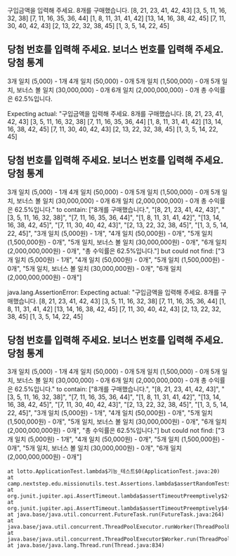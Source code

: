 구입금액을 입력해 주세요.
8개를 구매했습니다.
[8, 21, 23, 41, 42, 43]
[3, 5, 11, 16, 32, 38]
[7, 11, 16, 35, 36, 44]
[1, 8, 11, 31, 41, 42]
[13, 14, 16, 38, 42, 45]
[7, 11, 30, 40, 42, 43]
[2, 13, 22, 32, 38, 45]
[1, 3, 5, 14, 22, 45]

당첨 번호를 입력해 주세요.
보너스 번호를 입력해 주세요.
당첨 통계
---
3개 일치 (5,000) - 1개
4개 일치 (50,000) - 0개
5개 일치 (1,500,000) - 0개
5개 일치, 보너스 볼 일치 (30,000,000) - 0개
6개 일치 (2,000,000,000) - 0개
총 수익률은 62.5%입니다.


Expecting actual:
"구입금액을 입력해 주세요.
8개를 구매했습니다.
[8, 21, 23, 41, 42, 43]
[3, 5, 11, 16, 32, 38]
[7, 11, 16, 35, 36, 44]
[1, 8, 11, 31, 41, 42]
[13, 14, 16, 38, 42, 45]
[7, 11, 30, 40, 42, 43]
[2, 13, 22, 32, 38, 45]
[1, 3, 5, 14, 22, 45]

당첨 번호를 입력해 주세요.
보너스 번호를 입력해 주세요.
당첨 통계
---
3개 일치 (5,000) - 1개
4개 일치 (50,000) - 0개
5개 일치 (1,500,000) - 0개
5개 일치, 보너스 볼 일치 (30,000,000) - 0개
6개 일치 (2,000,000,000) - 0개
총 수익률은 62.5%입니다."
to contain:
["8개를 구매했습니다.",
"[8, 21, 23, 41, 42, 43]",
"[3, 5, 11, 16, 32, 38]",
"[7, 11, 16, 35, 36, 44]",
"[1, 8, 11, 31, 41, 42]",
"[13, 14, 16, 38, 42, 45]",
"[7, 11, 30, 40, 42, 43]",
"[2, 13, 22, 32, 38, 45]",
"[1, 3, 5, 14, 22, 45]",
"3개 일치 (5,000원) - 1개",
"4개 일치 (50,000원) - 0개",
"5개 일치 (1,500,000원) - 0개",
"5개 일치, 보너스 볼 일치 (30,000,000원) - 0개",
"6개 일치 (2,000,000,000원) - 0개",
"총 수익률은 62.5%입니다."]
but could not find:
["3개 일치 (5,000원) - 1개",
"4개 일치 (50,000원) - 0개",
"5개 일치 (1,500,000원) - 0개",
"5개 일치, 보너스 볼 일치 (30,000,000원) - 0개",
"6개 일치 (2,000,000,000원) - 0개"]

java.lang.AssertionError:
Expecting actual:
"구입금액을 입력해 주세요.
8개를 구매했습니다.
[8, 21, 23, 41, 42, 43]
[3, 5, 11, 16, 32, 38]
[7, 11, 16, 35, 36, 44]
[1, 8, 11, 31, 41, 42]
[13, 14, 16, 38, 42, 45]
[7, 11, 30, 40, 42, 43]
[2, 13, 22, 32, 38, 45]
[1, 3, 5, 14, 22, 45]

당첨 번호를 입력해 주세요.
보너스 번호를 입력해 주세요.
당첨 통계
---
3개 일치 (5,000) - 1개
4개 일치 (50,000) - 0개
5개 일치 (1,500,000) - 0개
5개 일치, 보너스 볼 일치 (30,000,000) - 0개
6개 일치 (2,000,000,000) - 0개
총 수익률은 62.5%입니다."
to contain:
["8개를 구매했습니다.",
"[8, 21, 23, 41, 42, 43]",
"[3, 5, 11, 16, 32, 38]",
"[7, 11, 16, 35, 36, 44]",
"[1, 8, 11, 31, 41, 42]",
"[13, 14, 16, 38, 42, 45]",
"[7, 11, 30, 40, 42, 43]",
"[2, 13, 22, 32, 38, 45]",
"[1, 3, 5, 14, 22, 45]",
"3개 일치 (5,000원) - 1개",
"4개 일치 (50,000원) - 0개",
"5개 일치 (1,500,000원) - 0개",
"5개 일치, 보너스 볼 일치 (30,000,000원) - 0개",
"6개 일치 (2,000,000,000원) - 0개",
"총 수익률은 62.5%입니다."]
but could not find:
["3개 일치 (5,000원) - 1개",
"4개 일치 (50,000원) - 0개",
"5개 일치 (1,500,000원) - 0개",
"5개 일치, 보너스 볼 일치 (30,000,000원) - 0개",
"6개 일치 (2,000,000,000원) - 0개"]

	at lotto.ApplicationTest.lambda$기능_테스트$0(ApplicationTest.java:20)
	at camp.nextstep.edu.missionutils.test.Assertions.lambda$assertRandomTest$4(Assertions.java:89)
	at org.junit.jupiter.api.AssertTimeout.lambda$assertTimeoutPreemptively$2(AssertTimeout.java:102)
	at org.junit.jupiter.api.AssertTimeout.lambda$assertTimeoutPreemptively$4(AssertTimeout.java:138)
	at java.base/java.util.concurrent.FutureTask.run(FutureTask.java:264)
	at java.base/java.util.concurrent.ThreadPoolExecutor.runWorker(ThreadPoolExecutor.java:1128)
	at java.base/java.util.concurrent.ThreadPoolExecutor$Worker.run(ThreadPoolExecutor.java:628)
	at java.base/java.lang.Thread.run(Thread.java:834)

